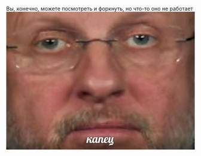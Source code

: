 Вы, конечно, можете посмотреть и форкнуть, но что-то оно не работает
![](https://github.com/true-ctf-master/OS-labs-master/blob/master/kapets.jpg)
